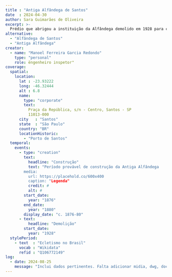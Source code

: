 ```yaml
---
title : "Antiga Alfândega de Santos"
date  : 2024-04-30
author: Sara Guimarães de Oliveira
excerpt: >-
  Prédio que abrigou a instituição da Alfândega demolido em 1928 para construção do atual edifício da Alfândega de Santos no mesmo local.
alternative:
  - "Alfândega de Santos"
  - "Antiga Alfândega"
creator:
  - name: "Manoel Ferreira Garcia Redondo"
    type: "personal"
    role: ëngenheiro inspetor"
coverage:
  spatial:
    location:
      lat : -23.93222
      long: -46.32444
      alt : 6.8
      name:
        type: "corporate"
        text: 
          Praça da República, s/n - Centro, Santos - SP
          11013-000
      city   : "Santos"
      state  : "São Paulo"
      country: "BR"
      locationHistoric:
        - "Porto de Santos"
  temporal:
    events:
      - type: "creation"
        text:
          headline: "Construção"
          text: "Período provável de construção da Antiga Alfândega
        media:
          url: https://placehold.co/600x400
          caption: "Legenda"
          credit: #
          alt: #
        start_date:
          year: "1876"
        end_date:
          year: "1880"
        display_date: "c. 1876-80"
      - text:
          headline: "Demolição"
        start_date:
          year: "1928"
  stylePeriod:
    - text  : "Ecletismo no Brasil"
      vocab : "Wikidata"
      refid : "Q106772149"
log:
  - date: 2024-08-25
    message: "Inclui dados pertinentes. Falta adicionar midia, dwg, docs e verificar quanto ao tombamento."
---
```

